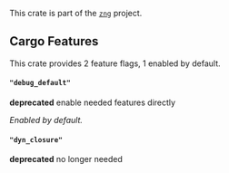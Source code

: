 <!--do doc --readme header-->
This crate is part of the [`zng`](https://github.com/zng-ui/zng?tab=readme-ov-file#crates) project.


<!--do doc --readme features-->
## Cargo Features

This crate provides 2 feature flags, 1 enabled by default.

#### `"debug_default"`
**deprecated** enable needed features directly

*Enabled by default.*

#### `"dyn_closure"`
**deprecated** no longer needed

<!--do doc --readme #SECTION-END-->


